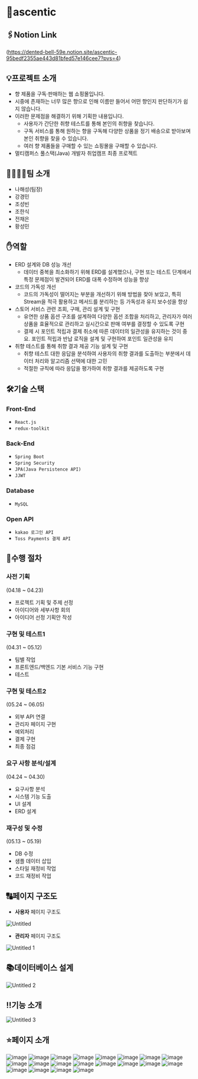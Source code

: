 # 🌸ascentic

## 🖇Notion Link



(https://dented-bell-59e.notion.site/ascentic-95bedf2355ae443d81bfed57e146cee7?pvs=4)

## 💡프로젝트 소개



- 향 제품을 구독·판매하는 웹 쇼핑몰입니다.
- 시중에 존재하는 너무 많은 향으로 인해 이름만 들어서 어떤 향인지 판단하기가 쉽지 않습니다.
- 이러한 문제점을 해결하기 위해 기획한 내용입니다.
    - 사용자가 간단한 취향 테스트를 통해 본인의 취향을 찾습니다.
    - 구독 서비스를 통해 원하는 향을 구독해 다양한 상품을 정기 배송으로 받아보며 본인 취향을 찾을 수 있습니다.
    - 여러 향 제품들을 구매할 수 있는 쇼핑몰을 구매할 수 있습니다.
- 멀티캠퍼스 풀스택(Java) 개발자 취업캠프 최종 프로젝트

## 👨‍👨‍👧‍👧팀 소개



- 나해성(팀장)
- 강경민
- 조성빈
- 조한식
- 전채은
- 황성민

## ✋역할
- ERD 설계와 DB 성능 개선
    - 데이터 중복을 최소화하기 위해 ERD를 설계했으나, 구현 또는 테스트 단계에서 특정 문제점이 발견되어 ERD를 대폭 수정하며 성능을 향상
- 코드의 가독성 개선
    - 코드의 가독성이 떨어지는 부분을 개선하기 위해 방법을 찾아 보았고, 특히 Stream을 적극 활용하고 메서드를 분리하는 등 가독성과 유지 보수성을 향상
- 스토어 서비스 관련 조회, 구매, 관리 설계 및 구현
    - 유연한 상품 옵션 구조를 설계하여 다양한 옵션 조합을 처리하고, 관리자가 여러 상품을 효율적으로 관리하고 실시간으로 판매 여부를 결정할 수 있도록 구현
    - 결제 시 포인트 적립과 결제 취소에 따른 데이터의 일관성을 유지하는 것이 중요. 포인트 적립과 반납 로직을 설계 및 구현하여 포인트 일관성을 유지
- 취향 테스트를 통해 취향 결과 제공 기능 설계 및 구현
    - 취향 테스트 대한 응답을 분석하여 사용자의 취향 결과를 도출하는 부분에서 데이터 처리와 알고리즘 선택에 대한 고민
    - 적절한 규칙에 따라 응답을 평가하여 취향 결과를 제공하도록 구현


## 🛠기술 스택



### Front-End
- `React.js`
- `redux-toolkit`

### Back-End
- `Spring Boot`
- `Spring Security`
- `JPA(Java Persistence API)`
- `JJWT`
  
### Database
- `MySQL`
  
### Open API
- `kakao 로그인 API`
- `Toss Payments 결제 API`

## 📅수행 절차



### 사전 기획

(04.18 ~ 04.23)

- 프로젝트 기획 및 주제 선정
- 아이디어와 세부사항 회의
- 아이디어 선정 기획안 작성

### 구현 및 테스트1

(04.31 ~ 05.12)

- 팀별 작업
- 프론트엔드/백엔드 기본 서비스 기능 구현
- 테스트

### 구현 및 테스트2

(05.24 ~ 06.05)

- 외부 API 연결
- 관리자 페이지 구현
- 예외처리
- 결제 구현
- 최종 점검

### 요구 사항 분석/설계

(04.24 ~ 04.30)

- 요구사항 분석
- 시스템 기능 도출
- UI 설계
- ERD 설계

### 재구성 및 수정

(05.13 ~ 05.19)

- DB 수정
- 샘플 데이터 삽입
- 스타일 재정비 작업
- 코드 재정비 작업

## 🔠페이지 구조도



- **사용자** 페이지 구조도

![Untitled](https://github.com/kmindev/ascentic/assets/97210232/9f8ecce4-337d-4a43-87b8-7cf95a191a9d)



- **관리자** 페이지 구조도

![Untitled 1](https://github.com/kmindev/ascentic/assets/97210232/368d38c1-889b-46ea-854f-1cd26b25b25d)


## 📚데이터베이스 설계



![Untitled 2](https://github.com/kmindev/ascentic/assets/97210232/6e3d9e64-ed40-4255-921f-e4085a59747e)


## ‼기능 소개

![Untitled 3](https://github.com/kmindev/ascentic/assets/97210232/4824f29a-51a3-4675-884d-58f2cb56f0df)




## ⭐페이지 소개

![image](https://github.com/kmindev/ascentic/assets/97210232/c8828402-432a-4725-8275-6b7fa2d81a5b)
![image](https://github.com/kmindev/ascentic/assets/97210232/5a493c1b-0169-4047-8465-51590098e973)
![image](https://github.com/kmindev/ascentic/assets/97210232/9887199b-571a-4b29-9d3f-d056ed66b978)
![image](https://github.com/kmindev/ascentic/assets/97210232/90061afb-446a-41de-920c-0981321ab9a2)
![image](https://github.com/kmindev/ascentic/assets/97210232/9fd091f9-c8a9-4dbb-bdfd-05e572661e00)
![image](https://github.com/kmindev/ascentic/assets/97210232/0d88e22a-bda2-49aa-bd8d-9c0e68a65e9f)
![image](https://github.com/kmindev/ascentic/assets/97210232/c1912d18-75bc-4090-9849-84ad7037b943)
![image](https://github.com/kmindev/ascentic/assets/97210232/ee9a78f5-8af5-4c74-8fb9-a28d94363812)
![image](https://github.com/kmindev/ascentic/assets/97210232/426c72de-6c20-4438-9afb-ae36614143d5)
![image](https://github.com/kmindev/ascentic/assets/97210232/0296c799-7316-4ab5-b790-cfb87cf7d1c1)
![image](https://github.com/kmindev/ascentic/assets/97210232/c968ff09-546b-4340-b29f-feba8cce5ec0)
![image](https://github.com/kmindev/ascentic/assets/97210232/34a0f891-60e4-4a23-9af5-2995269a181c)
![image](https://github.com/kmindev/ascentic/assets/97210232/856420b1-1491-4740-b3fe-55377502e750)
![image](https://github.com/kmindev/ascentic/assets/97210232/dbd9aed6-ae81-49ea-98f1-47bdaebcd39c)
![image](https://github.com/kmindev/ascentic/assets/97210232/5e151285-f21d-4e3e-bc13-b33f58275f7d)
![image](https://github.com/kmindev/ascentic/assets/97210232/bb37fea0-cafc-49df-aa37-2f33773b9f52)
![image](https://github.com/kmindev/ascentic/assets/97210232/0d6b9885-a827-449c-8d98-1e2d5146848e)
![image](https://github.com/kmindev/ascentic/assets/97210232/358f39ee-7f0a-4541-a4b7-1c01d31ba286)
![image](https://github.com/kmindev/ascentic/assets/97210232/5df9b68a-6f2e-436c-9f8b-9fe88a09d663)
![image](https://github.com/kmindev/ascentic/assets/97210232/051e6d48-4074-491d-a452-db0fcd32c785)






